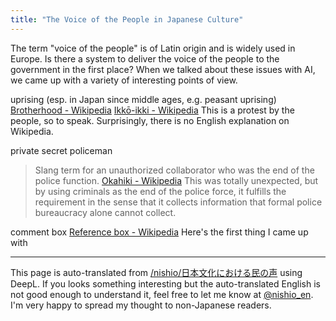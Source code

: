```yaml
---
title: "The Voice of the People in Japanese Culture"
---
```


The term "voice of the people" is of Latin origin and is widely used in Europe. Is there a system to deliver the voice of the people to the government in the first place? When we talked about these issues with AI, we came up with a variety of interesting points of view.

uprising (esp. in Japan since middle ages, e.g. peasant uprising)
[Brotherhood - Wikipedia](https://ja.wikipedia.org/wiki/%E4%B8%80%E6%8F%86)
[Ikkō-ikki - Wikipedia](https://en.wikipedia.org/wiki/Ikk%C5%8D-ikki)
This is a protest by the people, so to speak.
Surprisingly, there is no English explanation on Wikipedia.

private secret policeman
> Slang term for an unauthorized collaborator who was the end of the police function.
[Okahiki - Wikipedia](https://ja.wikipedia.org/wiki/%E5%B2%A1%E3%81%A3%E5%BC%95)
This was totally unexpected, but by using criminals as the end of the police force, it fulfills the requirement in the sense that it collects information that formal police bureaucracy alone cannot collect.

comment box
[Reference box - Wikipedia](https://ja.wikipedia.org/wiki/%E7%9B%AE%E5%AE%89%E7%AE%B1)
Here's the first thing I came up with

---
This page is auto-translated from [/nishio/日本文化における民の声](https://scrapbox.io/nishio/日本文化における民の声) using DeepL. If you looks something interesting but the auto-translated English is not good enough to understand it, feel free to let me know at [@nishio_en](https://twitter.com/nishio_en). I'm very happy to spread my thought to non-Japanese readers.